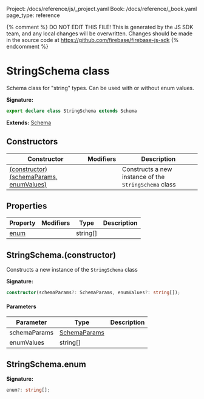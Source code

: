 Project: /docs/reference/js/_project.yaml
Book: /docs/reference/_book.yaml
page_type: reference

{% comment %}
DO NOT EDIT THIS FILE!
This is generated by the JS SDK team, and any local changes will be
overwritten. Changes should be made in the source code at
https://github.com/firebase/firebase-js-sdk
{% endcomment %}

# StringSchema class
Schema class for "string" types. Can be used with or without enum values.

<b>Signature:</b>

```typescript
export declare class StringSchema extends Schema 
```
<b>Extends:</b> [Schema](./vertexai-preview.schema.md#schema_class)

## Constructors

|  Constructor | Modifiers | Description |
|  --- | --- | --- |
|  [(constructor)(schemaParams, enumValues)](./vertexai-preview.stringschema.md#stringschemaconstructor) |  | Constructs a new instance of the <code>StringSchema</code> class |

## Properties

|  Property | Modifiers | Type | Description |
|  --- | --- | --- | --- |
|  [enum](./vertexai-preview.stringschema.md#stringschemaenum) |  | string\[\] |  |

## StringSchema.(constructor)

Constructs a new instance of the `StringSchema` class

<b>Signature:</b>

```typescript
constructor(schemaParams?: SchemaParams, enumValues?: string[]);
```

#### Parameters

|  Parameter | Type | Description |
|  --- | --- | --- |
|  schemaParams | [SchemaParams](./vertexai-preview.schemaparams.md#schemaparams_interface) |  |
|  enumValues | string\[\] |  |

## StringSchema.enum

<b>Signature:</b>

```typescript
enum?: string[];
```
